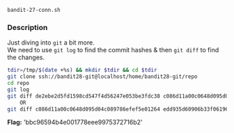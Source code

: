 `bandit-27-conn.sh`

### Description
Just diving into `git` a bit more.  
We need to use `git log` to find the commit hashes & then `git diff` to find the changes.

```bash
tdir=/tmp/$(date +%s) && mkdir $tdir && cd $tdir
git clone ssh://bandit28-git@localhost/home/bandit28-git/repo
cd repo
git log
git diff de2ebe2d5fd1598cd547f4d56247e053be3fdc38 c086d11a00c0648d095d04c089786efef5e01264
    OR
git diff c086d11a00c0648d095d04c089786efef5e01264 edd935d60906b33f0619605abd1689808ccdd5ee
```
**Flag:** 'bbc96594b4e001778eee9975372716b2'